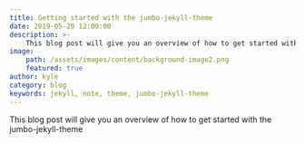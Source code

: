 ```yaml
---
title: Getting started with the jumbo-jekyll-theme
date: 2019-05-20 12:00:00
description: >-
    This blog post will give you an overview of how to get started with the jumbo-jekyll-theme
image:
    path: /assets/images/content/background-image2.png
    featured: true
author: kyle
category: blog
keywords: jekyll, note, theme, jumbo-jekyll-theme
---
```

This blog post will give you an overview of how to get started with the jumbo-jekyll-theme
